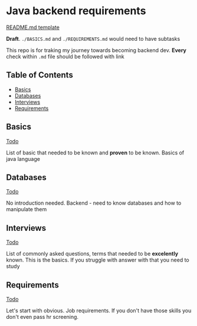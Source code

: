 # Java backend requirements

[README.md template](https://github.com/ArickCodeGuy/readme-template)

**Draft**. `./BASICS.md` and `./REQUIREMENTS.md` would need to have subtasks

This repo is for traking my journey towards becoming backend dev.
**Every** check within `.md` file should be followed with link

## Table of Contents

- [Basics](#basics)
- [Databases](#databases)
- [Interviews](#interviews)
- [Requirements](#requirements)

## Basics

[Todo](./basics/BASICS.md)

List of basic that needed to be known and **proven** to be known. Basics of java language

## Databases

[Todo](./databases/DATABASES.md)

No introduction needed. Backend - need to know databases and how to manipulate them

## Interviews

[Todo](./interview/INTERVIEW.md)

List of commonly asked questions, terms that needed to be **excelently** known. This is the basics. If you struggle with answer with that you need to study

## Requirements

[Todo](./requirements/REQUIREMENTS.md)

Let's start with obvious. Job requirements. If you don't have those skills you don't even pass hr screening.
